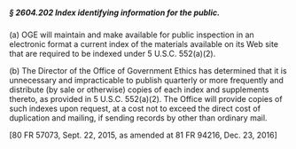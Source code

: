 ##### § 2604.202 Index identifying information for the public. #####

(a) OGE will maintain and make available for public inspection in an electronic format a current index of the materials available on its Web site that are required to be indexed under 5 U.S.C. 552(a)(2).

(b) The Director of the Office of Government Ethics has determined that it is unnecessary and impracticable to publish quarterly or more frequently and distribute (by sale or otherwise) copies of each index and supplements thereto, as provided in 5 U.S.C. 552(a)(2). The Office will provide copies of such indexes upon request, at a cost not to exceed the direct cost of duplication and mailing, if sending records by other than ordinary mail.

[80 FR 57073, Sept. 22, 2015, as amended at 81 FR 94216, Dec. 23, 2016]
